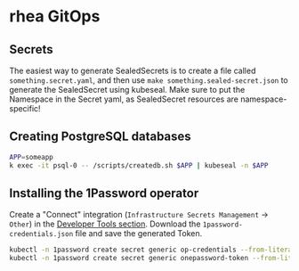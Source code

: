 # rhea GitOps

## Secrets

The easiest way to generate SealedSecrets is to create a file called `something.secret.yaml`, and then use `make something.sealed-secret.json` to generate the SealedSecret using kubeseal. Make sure to put the Namespace in the Secret yaml, as SealedSecret resources are namespace-specific!

## Creating PostgreSQL databases

```sh
APP=someapp
k exec -it psql-0 -- /scripts/createdb.sh $APP | kubeseal -n $APP
```

## Installing the 1Password operator

Create a "Connect" integration (`Infrastructure Secrets Management` -> `Other`) in the [Developer Tools section](https://my.1password.com/developer-tools/directory). Download the `1password-credentials.json` file and save the generated Token.

```sh
kubectl -n 1password create secret generic op-credentials --from-literal=1password-credentials.json="$(cat 1password-credentials.json)"
kubectl -n 1password create secret generic onepassword-token --from-literal=token=<INSERT_TOKEN_HERE>
```
